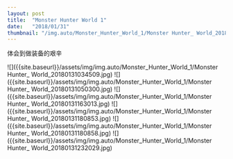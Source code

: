 ```yaml
---
layout: post
title:  "Monster Hunter World 1"
date:   "2018/01/31"
thumbnail: "/img.auto/Monster_Hunter_World_1/Monster Hunter_ World_20180131003655.jpg"
---
```

体会到做装备的艰辛

![]({{site.baseurl}}/assets/img/img.auto/Monster_Hunter_World_1/Monster Hunter_ World_20180131034509.jpg)
![]({{site.baseurl}}/assets/img/img.auto/Monster_Hunter_World_1/Monster Hunter_ World_20180131050300.jpg)
![]({{site.baseurl}}/assets/img/img.auto/Monster_Hunter_World_1/Monster Hunter_ World_20180131163013.jpg)
![]({{site.baseurl}}/assets/img/img.auto/Monster_Hunter_World_1/Monster Hunter_ World_20180131180853.jpg)
![]({{site.baseurl}}/assets/img/img.auto/Monster_Hunter_World_1/Monster Hunter_ World_20180131180858.jpg)
![]({{site.baseurl}}/assets/img/img.auto/Monster_Hunter_World_1/Monster Hunter_ World_20180131232029.jpg)